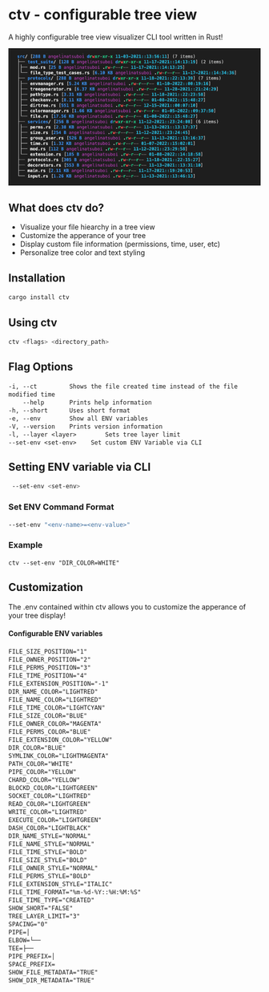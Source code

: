 # ctv - configurable tree view

A highly configurable tree view visualizer CLI tool written in Rust!

<img src="./media/ctv_preview.png" width="750" title="CTV Preview Image">


## What does ctv do?

- Visualize your file hiearchy in a tree view
- Customize the apperance of your tree
- Display custom file information (permissions, time, user, etc)
- Personalize tree color and text styling

## Installation
``` bash
cargo install ctv
```

## Using ctv
``` bash
ctv <flags> <directory_path>
```
## Flag Options
    -i, --ct         Shows the file created time instead of the file modified time
        --help       Prints help information
    -h, --short      Uses short format
    -e, --env        Show all ENV variables
    -V, --version    Prints version information
    -l, --layer <layer>        Sets tree layer limit
    --set-env <set-env>    Set custom ENV Variable via CLI

## Setting ENV variable via CLI
```bash
 --set-env <set-env> 
```
### Set ENV Command Format
```bash
--set-env "<env-name>=<env-value>"
```

### Example
```
ctv --set-env "DIR_COLOR=WHITE"
```

## Customization
The .env contained within ctv allows you to customize the apperance of your tree display!

#### Configurable ENV variables
```
FILE_SIZE_POSITION="1"
FILE_OWNER_POSITION="2"
FILE_PERMS_POSITION="3"
FILE_TIME_POSITION="4"
FILE_EXTENSION_POSITION="-1"
DIR_NAME_COLOR="LIGHTRED"
FILE_NAME_COLOR="LIGHTRED"
FILE_TIME_COLOR="LIGHTCYAN"
FILE_SIZE_COLOR="BLUE"
FILE_OWNER_COLOR="MAGENTA"
FILE_PERMS_COLOR="BLUE"
FILE_EXTENSION_COLOR="YELLOW"
DIR_COLOR="BLUE"
SYMLINK_COLOR="LIGHTMAGENTA"
PATH_COLOR="WHITE"
PIPE_COLOR="YELLOW"
CHARD_COLOR="YELLOW"
BLOCKD_COLOR="LIGHTGREEN"
SOCKET_COLOR="LIGHTRED"
READ_COLOR="LIGHTGREEN"
WRITE_COLOR="LIGHTRED"
EXECUTE_COLOR="LIGHTGREEN"
DASH_COLOR="LIGHTBLACK"
DIR_NAME_STYLE="NORMAL"
FILE_NAME_STYLE="NORMAL"
FILE_TIME_STYLE="BOLD"
FILE_SIZE_STYLE="BOLD"
FILE_OWNER_STYLE="NORMAL"
FILE_PERMS_STYLE="BOLD"
FILE_EXTENSION_STYLE="ITALIC"
FILE_TIME_FORMAT="%m-%d-%Y::%H:%M:%S"
FILE_TIME_TYPE="CREATED"
SHOW_SHORT="FALSE"
TREE_LAYER_LIMIT="3"
SPACING="0"
PIPE=│
ELBOW=└──
TEE=├──
PIPE_PREFIX=│ 
SPACE_PREFIX= 
SHOW_FILE_METADATA="TRUE"
SHOW_DIR_METADATA="TRUE"
```